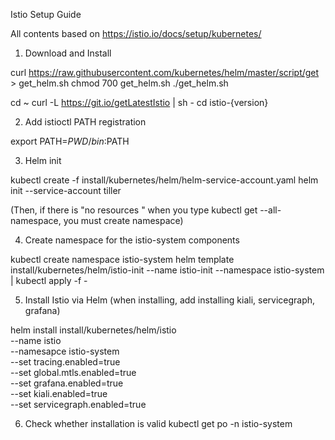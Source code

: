 Istio Setup Guide

All contents based on https://istio.io/docs/setup/kubernetes/

1. Download and Install

  curl https://raw.githubusercontent.com/kubernetes/helm/master/script/get > get_helm.sh
  chmod 700 get_helm.sh
  ./get_helm.sh
  
  cd ~
  curl -L https://git.io/getLatestIstio | sh -
  cd istio-{version}
 

2. Add istioctl PATH registration
  
  export PATH=$PWD/bin:$PATH

3. Helm init
  
  kubectl create -f install/kubernetes/helm/helm-service-account.yaml
  helm init --service-account tiller
  
  (Then, if there is "no resources " when you type kubectl get --all-namespace, you must create namespace)

4. Create namespace for the istio-system components
  
  kubectl create namespace istio-system
  helm template install/kubernetes/helm/istio-init --name istio-init --namespace istio-system | kubectl apply -f -
  
 5. Install Istio via Helm
 (when installing, add installing kiali, servicegraph, grafana)
 
  helm install install/kubernetes/helm/istio \
  --name istio \
  --namesapce istio-system \
  --set tracing.enabled=true \
  --set global.mtls.enabled=true \
  --set grafana.enabled=true \
  --set kiali.enabled=true \
  --set servicegraph.enabled=true
  
  6. Check whether installation is valid
    kubectl get po -n istio-system
    
